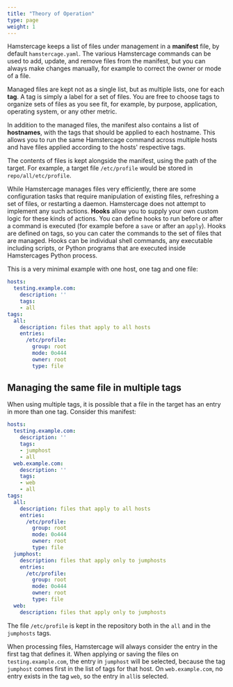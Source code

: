 ```yaml
---
title: "Theory of Operation"
type: page
weight: 1
---
```


Hamstercage keeps a list of files under management in a **manifest** file, by default `hamstercage.yaml`. The various Hamstercage commands can be used to add, update, and remove files from the manifest, but you can always make changes manually, for example to correct the owner or mode of a file.

Managed files are kept not as a single list, but as multiple lists, one for each **tag**. A tag is simply a label for a set of files. You are free to choose tags to organize sets of files as you see fit, for example, by purpose, application, operating system, or any other metric.

In addition to the managed files, the manifest also contains a list of **hostnames**, with the tags that should be applied to each hostname. This allows you to run the same Hamstercage command across multiple hosts and have files applied according to the hosts' respective tags.

The contents of files is kept alongside the manifest, using the path of the target. For example, a target file `/etc/profile` would be stored in `repo/all/etc/profile`.

While Hamstercage manages files very efficiently, there are some configuration tasks that require manipulation of existing files, refreshing a set of files, or restarting a daemon. Hamstercage does not attempt to implement any such actions. **Hooks** allow you to supply your own custom logic for these kinds of actions. You can define hooks to run before or after a command is executed (for example before a `save` or after an `apply`). Hooks are defined on tags, so you can cater the commands to the set of files that are managed. Hooks can be individual shell commands, any executable including scripts, or Python programs that are executed inside Hamstercages Python process.

This is a very minimal example with one host, one tag and one file:
```yaml
hosts:
  testing.example.com:
    description: ''
    tags:
    - all
tags:
  all:
    description: files that apply to all hosts
    entries:
      /etc/profile:
        group: root
        mode: 0o444
        owner: root
        type: file
```

## Managing the same file in multiple tags

When using multiple tags, it is possible that a file in the target has an entry in more than one tag. Consider this manifest:
```yaml
hosts:
  testing.example.com:
    description: ''
    tags:
    - jumphost
    - all
  web.example.com:
    description: ''
    tags:
    - web
    - all
tags:
  all:
    description: files that apply to all hosts
    entries:
      /etc/profile:
        group: root
        mode: 0o444
        owner: root
        type: file
  jumphost:
    description: files that apply only to jumphosts
    entries:
      /etc/profile:
        group: root
        mode: 0o444
        owner: root
        type: file
  web:
    description: files that apply only to jumphosts
```

The file `/etc/profile` is kept in the repository both in the `all` and in the `jumphosts` tags.

When processing files, Hamstercage will always consider the entry in the first tag that defines it. When applying or saving the files on `testing.example.com`, the entry in `jumphost` will be selected, because the tag `jumphost` comes first in the list of tags for that host. On `web.example.com`, no entry exists in the tag `web`, so the entry in `all`is selected.